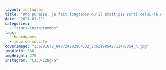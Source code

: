 ```yaml
---
layout: instagram
title: "Rho punaise, ça fait longtemps qu’il était pas sorti celui-là #j2s #boardgames #horreuraarkham"
date: "2021-01-10"
categories: 
  - "trucs-instagrammes"
tags: 
  - boardgames
  - jeux-de-societe
coverImage: "136991672_842724282964032_2362198542712478854_n.jpg"
imgWidth: 360
imgHeight: 270
instagram: "CJ33wLzBg-G"
---
```

